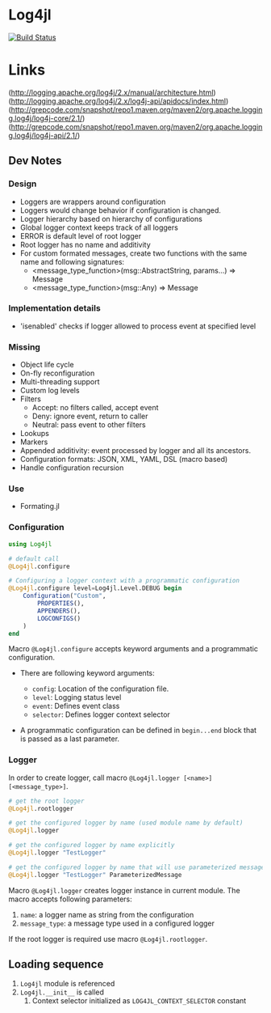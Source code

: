 # Log4jl

[![Build Status](https://travis-ci.org/wildart/Log4jl.jl.svg?branch=master)](https://travis-ci.org/wildart/Log4jl.jl)

# Links
(http://logging.apache.org/log4j/2.x/manual/architecture.html)
(http://logging.apache.org/log4j/2.x/log4j-api/apidocs/index.html)
(http://grepcode.com/snapshot/repo1.maven.org/maven2/org.apache.logging.log4j/log4j-core/2.1/)
(http://grepcode.com/snapshot/repo1.maven.org/maven2/org.apache.logging.log4j/log4j-api/2.1/)

## Dev Notes

### Design
- Loggers are wrappers around configuration
- Loggers would change behavior if configuration is changed.
- Logger hierarchy based on hierarchy of configurations
- Global logger context keeps track of all loggers
- ERROR is default level of root logger
- Root logger has no name and additivity
- For custom formated messages, create two functions with the same name and following signatures:
  - <message_type_function>(msg::AbstractString, params...) => Message
  - <message_type_function>(msg::Any) => Message

### Implementation details
- 'isenabled' checks if logger allowed to process event at specified level

### Missing
- Object life cycle
- On-fly reconfiguration
- Multi-threading support
- Custom log levels
- Filters
  - Accept: no filters called, accept event
  - Deny: ignore event, return to caller
  - Neutral: pass event to other filters
- Lookups
- Markers
- Appended additivity: event processed by logger and all its ancestors.
- Configuration formats: JSON, XML, YAML, DSL (macro based)
- Handle configuration recursion

### Use
- Formating.jl


### Configuration
```julia
using Log4jl

# default call
@Log4jl.configure

# Configuring a logger context with a programmatic configuration
@Log4jl.configure level=Log4jl.Level.DEBUG begin
    Configuration("Custom",
        PROPERTIES(),
        APPENDERS(),
        LOGCONFIGS()
    )
end
```
Macro `@Log4jl.configure` accepts keyword arguments and a programmatic configuration.

- There are following keyword arguments:
    - `config`: Location of the configuration file.
    - `level`: Logging status level
    - `event`: Defines event class
    - `selector`: Defines logger context selector

- A programmatic configuration can be defined in `begin...end` block that is passed as a last parameter.


### Logger

In order to create logger, call macro `@Log4jl.logger [<name>] [<message_type>]`.

```julia
# get the root logger
@Log4jl.rootlogger

# get the configured logger by name (used module name by default)
@Log4jl.logger

# get the configured logger by name explicitly
@Log4jl.logger "TestLogger"

# get the configured logger by name that will use parameterized messages
@Log4jl.logger "TestLogger" ParameterizedMessage
```

Macro `@Log4jl.logger` creates logger instance in current module. The macro accepts following parameters:

1. `name`: a logger name as string from the configuration
2. `message_type`: a message type used in a configured logger

If the root logger is required use macro `@Log4jl.rootlogger`.


## Loading sequence

1. `Log4jl` module is referenced
2. `Log4jl.__init__` is called
    1. Context selector initialized as `LOG4JL_CONTEXT_SELECTOR` constant
